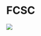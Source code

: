 # FCSC
<img src="https://devops.kanjian.fr/wp-content/uploads/2020/05/Capture-d%E2%80%99%C3%A9cran-de-2020-05-03-17-36-44-900x396.png"/>
